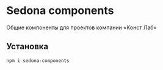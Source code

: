 # Sedona components

Общие компоненты для проектов компании «Конст Лаб»

## Установка

```
npm i sedona-components
```

